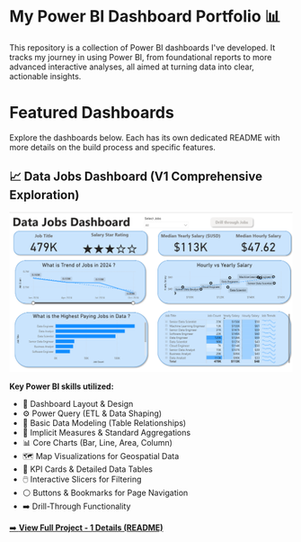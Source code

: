 # My Power BI Dashboard Portfolio 📊

This repository is a collection of Power BI dashboards I've developed. It tracks my journey in using Power BI, from foundational reports to more advanced interactive analyses, all aimed at turning data into clear, actionable insights.

# Featured Dashboards

Explore the dashboards below. Each has its own dedicated README with more details on the build process and specific features.

## 📈 Data Jobs Dashboard (V1 Comprehensive Exploration)

![Data Jobs Dashboard Page 1](/images/prj1-1.png)  

**Key Power BI skills utilized:**

* 🎨 Dashboard Layout & Design
* ⚙️ Power Query (ETL & Data Shaping)
* 🔗 Basic Data Modeling (Table Relationships)
* 🧮 Implicit Measures & Standard Aggregations
* 📊 Core Charts (Bar, Line, Area, Column)
* 🗺️ Map Visualizations for Geospatial Data
* 🔢 KPI Cards & Detailed Data Tables
* 🖱️ Interactive Slicers for Filtering
* ⚪ Buttons & Bookmarks for Page Navigation
* ➡️ Drill-Through Functionality

[➡️ **View Full Project - 1 Details (README)**](/Data_Jobs%20-%20V1/README.md)


